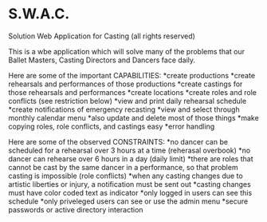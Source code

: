 # S.W.A.C.
Solution Web Application for Casting (all rights reserved)

This is a wbe application which will solve many of the problems that our Ballet Masters, Casting Directors and Dancers face daily.

Here are some of the important CAPABILITIES:
*create productions 
*create rehearsals and performances of those productions
*create castings for those rehearsals and performances 
*create locations
*create roles and role conflicts (see restriction below)
*view and print daily rehearsal schedule
*create notifications of emergency recasting 
*view and select through monthly calendar menu
*also update and delete most of those things
*make copying roles, role conflicts, and castings easy
*error handling


Here are some of the observed CONSTRAINTS:
*no dancer can be scheduled for a rehearsal over 3 hours at a time  (reherasal overbook)
*no dancer can rehearse over 6 hours in a day (daily limit)
*there are roles that cannot be cast by the same dancer in a performance, so that problem casting is impossible (role conflicts)
*when any casting changes due to artistic liberties or injury, a notification must be sent out
*casting changes must have color coded text as indicator
*only logged in users can see this schedule
*only priveleged users can see or use the admin menu
*secure passwords or active directory interaction


